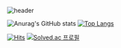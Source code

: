 ![header](https://capsule-render.vercel.app/api?type=waving&color=timeAuto&height=200&section=header&text=kongminseok&fontSize=90)    

<!--GitHub -->
![Anurag's GitHub stats](https://github-readme-stats.vercel.app/api?username=kongminseok&show_icons=true&theme=dracula&locale=eg)
[![Top Langs](https://github-readme-stats.vercel.app/api/top-langs/?username=kongminseok&&theme=dracula)](https://github.com/kongminseok/github-readme-stats)   






[![Hits](https://hits.seeyoufarm.com/api/count/incr/badge.svg?url=https%3A%2F%2Fgithub.com%2Fkongminseok%2Fhit-counter&count_bg=%23000000&title_bg=%23000000&icon=github.svg&icon_color=%23555555&title=GitHub&edge_flat=false)](https://hits.seeyoufarm.com)
[![Solved.ac
프로필](http://mazassumnida.wtf/api/mini/generate_badge?boj=ksjscott)](https://solved.ac/ksjscott)

